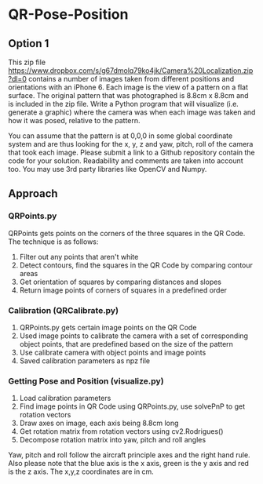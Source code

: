 # QR-Pose-Position
<h2> Option 1 </h2>

This zip file https://www.dropbox.com/s/g67dmolq79ko4jk/Camera%20Localization.zip?dl=0 contains a number of images taken from different positions and orientations with an iPhone 6. Each image is the view of a pattern on a flat surface. The original pattern that was photographed is 8.8cm x 8.8cm and is included in the zip file. Write a Python program that will visualize (i.e. generate a graphic) where the camera was when each image was taken and how it was posed, relative to the pattern.

You can assume that the pattern is at 0,0,0 in some global coordinate system and are thus looking for the x, y, z and yaw, pitch, roll of the camera that took each image. Please submit a link to a Github repository contain the code for your solution. Readability and comments are taken into account too. You may use 3rd party libraries like OpenCV and Numpy.

<h2> Approach </h2>

<h3> QRPoints.py </h3>

QRPoints gets points on the corners of the three squares in the QR Code. The technique is as follows:

1. Filter out any points that aren't white
2. Detect contours, find the squares in the QR Code by comparing contour areas
3. Get orientation of squares by comparing distances and slopes
4. Return image points of corners of squares in a predefined order

<h3> Calibration (QRCalibrate.py) </h3>

1. QRPoints.py gets certain image points on the QR Code 
2. Used image points to calibrate the camera with a set of corresponding object points, that are predefined based on the size of the pattern
3. Use calibrate camera with object points and image points
4. Saved calibration parameters as npz file

<h3> Getting Pose and Position (visualize.py) </h3>

1. Load calibration parameters
2. Find image points in QR Code using QRPoints.py, use solvePnP to get rotation vectors
3. Draw axes on image, each axis being 8.8cm long
4. Get rotation matrix from rotation vectors using cv2.Rodrigues()
5. Decompose rotation matrix into yaw, pitch and roll angles

Yaw, pitch and roll follow the aircraft principle axes and the right hand rule. Also please note that the blue axis is the x axis, green is the y axis and red is the z axis. The x,y,z coordinates are in cm. 

